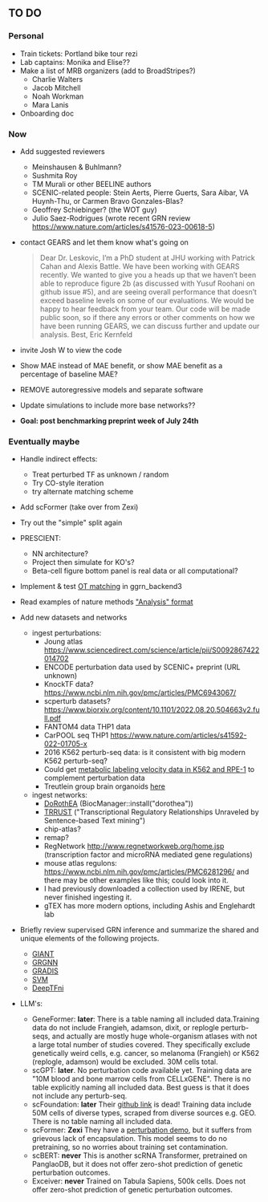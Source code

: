 ## TO DO

### Personal

- Train tickets: Portland bike tour rezi
- Lab captains: Monika and Elise??
- Make a list of MRB organizers (add to BroadStripes?)
    - Charlie Walters
    - Jacob Mitchell
    - Noah Workman
    - Mara Lanis
- Onboarding doc

### Now

- Add suggested reviewers
    - Meinshausen & Buhlmann?
    - Sushmita Roy
    - TM Murali or other BEELINE authors
    - SCENIC-related people: Stein Aerts, Pierre Guerts, Sara Aibar, VA Huynh-Thu, or Carmen Bravo Gonzales-Blas?
    - Geoffrey Schiebinger? (the WOT guy)
    - Julio Saez-Rodrigues (wrote recent GRN review https://www.nature.com/articles/s41576-023-00618-5)
- contact GEARS and let them know what's going on
    > Dear Dr. Leskovic,
    I’m a PhD student at JHU working with Patrick Cahan and Alexis Battle. We have been working with GEARS recently. We wanted to give you a heads up that we haven’t been able to reproduce figure 2b (as discussed with Yusuf Roohani on github issue #5), and are seeing overall performance that doesn’t exceed baseline levels on some of our evaluations. We would be happy to hear feedback from your team. Our code will be made public soon, so if there any errors or other comments on how we have been running GEARS, we can discuss further and update our analysis.
    Best,
    Eric Kernfeld

- invite Josh W to view the code
- Show MAE instead of MAE benefit, or show MAE benefit as a percentage of baseline MAE?
- REMOVE autoregressive models and separate software
- Update simulations to include more base networks??
- **Goal: post benchmarking preprint week of July 24th**

### Eventually maybe

- Handle indirect effects:
    - Treat perturbed TF as unknown / random
    - Try CO-style iteration
    - try alternate matching scheme

- Add scFormer (take over from Zexi)
- Try out the "simple" split again
- PRESCIENT:
    - NN architecture?
    - Project then simulate for KO's?
    - Beta-cell figure bottom panel is real data or all computational? 
- Implement & test [OT matching](https://pythonot.github.io/auto_examples/plot_OT_1D.html) in ggrn_backend3
- Read examples of nature methods ["Analysis" format](https://www.nature.com/nmeth/content)
- Add new datasets and networks
    - ingest perturbations: 
        - Joung atlas https://www.sciencedirect.com/science/article/pii/S0092867422014702
        - ENCODE perturbation data used by SCENIC+ preprint (URL unknown) 
        - KnockTF data? https://www.ncbi.nlm.nih.gov/pmc/articles/PMC6943067/
        - scperturb datasets? https://www.biorxiv.org/content/10.1101/2022.08.20.504663v2.full.pdf
        - FANTOM4 data THP1 data
        - CarPOOL seq THP1 https://www.nature.com/articles/s41592-022-01705-x
        - 2016 K562 perturb-seq data: is it consistent with big modern K562 perturb-seq?
        - Could get [metabolic labeling velocity data in K562 and RPE-1](https://pubmed.ncbi.nlm.nih.gov/32139547/) to complement perturbation data
        - Treutlein group brain organoids [here](https://www.nature.com/articles/s41586-022-05279-8)
    - ingest networks:
        - [DoRothEA](https://saezlab.github.io/dorothea/articles/single_cell_vignette.html) (BiocManager::install("dorothea"))
        - [TRRUST](https://www.grnpedia.org/trrust/downloadnetwork.php) ("Transcriptional Regulatory Relationships Unraveled by Sentence-based Text mining")
        - chip-atlas?
        - remap?
        - RegNetwork http://www.regnetworkweb.org/home.jsp (transcription factor and microRNA mediated gene regulations)
        - mouse atlas regulons: https://www.ncbi.nlm.nih.gov/pmc/articles/PMC6281296/ and there may be other examples like this; could look into it. 
        - I had previously downloaded a collection used by IRENE, but never finished ingesting it.
        - gTEX has more modern options, including Ashis and Englehardt lab
- Briefly review supervised GRN inference and summarize the shared and unique elements of the following projects. 
    - [GIANT](https://giant.princeton.edu/)
    - [GRGNN](https://pubmed.ncbi.nlm.nih.gov/33294129/)
    - [GRADIS](https://www.nature.com/articles/s41540-020-0140-1)
    - [SVM](https://academic.oup.com/bib/article/15/2/195/212108)
    - [DeepTFni](https://www.nature.com/articles/s42256-022-00469-5#Abs1)
- LLM's:
    - GeneFormer: **later**: There is a table naming all included data.Training data do not include Frangieh, adamson, dixit, or replogle perturb-seqs, and actually are mostly huge whole-organism atlases with not a large total number of studies covered. They specifically exclude genetically weird cells, e.g. cancer, so melanoma (Frangieh) or K562 (replogle, adamson) would be excluded. 30M cells total. 
    - scGPT: **later**. No perturbation code available yet. Training data are "10M blood and bone marrow cells from CELLxGENE". There is no table explicitly naming all included data. Best guess is that it does not include any perturb-seq. 
    - scFoundation: **later** Their [github link](https://github.com/biomap-research/scFoundation) is dead! Training data include 50M cells of diverse types, scraped from diverse sources e.g. GEO. There is no table naming all included data.
    - scFormer: **Zexi** They have a [perturbation demo](https://github.com/bowang-lab/scFormer/blob/main/examples/perturbation/dev_perturb.py), but it suffers from grievous lack of encapsulation. This model seems to do no pretraining, so no worries about training set contamination.
    - scBERT: **never** This is another scRNA Transformer, pretrained on PanglaoDB, but it does not offer zero-shot prediction of genetic perturbation outcomes.
    - Exceiver: **never** Trained on Tabula Sapiens, 500k cells. Does not offer zero-shot prediction of genetic perturbation outcomes.